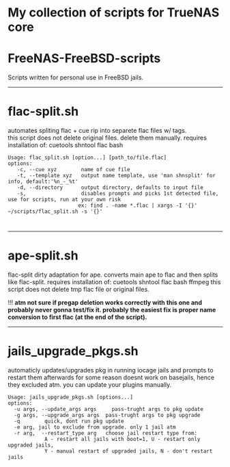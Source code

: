 # My collection of scripts for TrueNAS core


# FreeNAS-FreeBSD-scripts
Scripts written for personal use in FreeBSD jails.
***
# flac-split.sh
automates spliting flac + cue rip into separete flac files w/ tags.\
this script does not delete original files. delete them manually.
requires installation of: cuetools shntool flac bash
 ```
Usage: flac_split.sh [option...] [path_to/file.flac]
options:
    -c, --cue xyz        name of cue file
    -t, --template xyz   output name template, use 'man shnsplit' for info, default:'%n_-_%t'
    -d, --directory      output directory, defaults to input file
    -s,                  disables prompts and picks 1st detected file, use for scripts, run at your own risk
                        ex: find . -name *.flac | xargs -I '{}' ~/scripts/flac_split.sh -s '{}'
 ```
# 
***
# ape-split.sh
flac-split dirty adaptation for ape.
converts main ape to flac and then splits like flac-split.
requires installation of: cuetools shntool flac bash ffmpeg
this script does not delete tmp flac file or original files.

!!! <strong> atm not sure if pregap deletion works correctly with this one and probably never gonna test/fix it. probably the easiest fix is proper name conversion to first flac (at the end of the script).</strong>

***
# jails_upgrade_pkgs.sh
automaticly updates/upgrades pkg in running iocage jails and prompts to restart them afterwards
for some reason doesnt work on basejails, hence they excluded atm. you can update your plugins manually.
```
Usage: jails_upgrade_pkgs.sh [options...]
options:
  -u args, --update_args args     pass-trught args to pkg update
  -g args, --upgrade_args args  pass-trught args to pkg upgrade
  -q        quick, dont run pkg update
  -e arg, jail to exclude from upgrade. only 1 jail atm
  -r arg,  --restart_type arg   choose jail restart type from:
            A - restart all jails with boot=1, U - restart only upgraded jails,
            Y - manual restart of upgraded jails, N - don't restart jails

  ```
